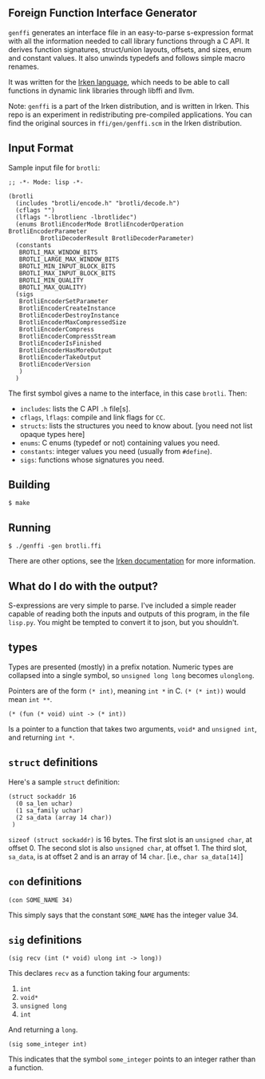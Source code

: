 
Foreign Function Interface Generator
------------------------------------

`genffi` generates an interface file in an easy-to-parse s-expression
format with all the information needed to call library functions
through a C API.  It derives function signatures, struct/union layouts,
offsets, and sizes, enum and constant values.  It also unwinds typedefs
and follows simple macro renames.

It was written for
the [Irken language](https://github.com/samrushing/irken-compiler),
which needs to be able to call functions in dynamic link libraries
through libffi and llvm.

Note: `genffi` is a part of the Irken distribution, and is written in
Irken.  This repo is an experiment in redistributing pre-compiled
applications.  You can find the original sources in `ffi/gen/genffi.scm`
in the Irken distribution.

Input Format
------------

Sample input file for `brotli`:

    ;; -*- Mode: lisp -*-
    
    (brotli
      (includes "brotli/encode.h" "brotli/decode.h")
      (cflags "")
      (lflags "-lbrotlienc -lbrotlidec")
      (enums BrotliEncoderMode BrotliEncoderOperation BrotliEncoderParameter
             BrotliDecoderResult BrotliDecoderParameter)
      (constants
       BROTLI_MAX_WINDOW_BITS
       BROTLI_LARGE_MAX_WINDOW_BITS
       BROTLI_MIN_INPUT_BLOCK_BITS
       BROTLI_MAX_INPUT_BLOCK_BITS
       BROTLI_MIN_QUALITY
       BROTLI_MAX_QUALITY)
      (sigs
       BrotliEncoderSetParameter
       BrotliEncoderCreateInstance
       BrotliEncoderDestroyInstance
       BrotliEncoderMaxCompressedSize
       BrotliEncoderCompress
       BrotliEncoderCompressStream
       BrotliEncoderIsFinished
       BrotliEncoderHasMoreOutput
       BrotliEncoderTakeOutput
       BrotliEncoderVersion
       )
      )


The first symbol gives a name to the interface, in this case `brotli`. Then:

  * `includes`: lists the C API `.h` file[s].
  * `cflags`, `lflags`: compile and link flags for `CC`.
  * `structs`: lists the structures you need to know about. [you need not list opaque types here]
  * `enums`: C enums (typedef or not) containing values you need.
  * `constants`: integer values you need (usually from `#define`).
  * `sigs`: functions whose signatures you need.

Building
--------

    $ make

Running
-------

    $ ./genffi -gen brotli.ffi

There are other options, see the [Irken documentation](https://github.com/samrushing/irken-compiler/blob/master/ffi/gen/README.md) for more information.

What do I do with the output?
-----------------------------

S-expressions are very simple to parse.  I've included a simple reader
capable of reading both the inputs and outputs of this program, in the
file `lisp.py`.  You might be tempted to convert it to json, but you
shouldn't.

types
-----

Types are presented (mostly) in a prefix notation.  Numeric types are collapsed
into a single symbol, so `unsigned long long` becomes `ulonglong`.

Pointers are of the form `(* int)`, meaning `int *` in C.
`(* (* int))` would mean `int **`.

    (* (fun (* void) uint -> (* int))

Is a pointer to a function that takes two arguments, `void*` and `unsigned int`, and returning `int *`.

`struct` definitions
--------------------

Here's a sample `struct` definition:

    (struct sockaddr 16
      (0 sa_len uchar)
      (1 sa_family uchar)
      (2 sa_data (array 14 char))
     )

`sizeof (struct sockaddr)` is 16 bytes.  The first slot is an `unsigned char`, at
offset 0.  The second slot is also `unsigned char`, at offset 1.  The
third slot, `sa_data`, is at offset 2 and is an array of 14
`char`. [i.e., `char sa_data[14]`]

`con` definitions
-----------------

    (con SOME_NAME 34)

This simply says that the constant `SOME_NAME` has the integer value 34.

`sig` definitions
-----------------

    (sig recv (int (* void) ulong int -> long))

This declares `recv` as a function taking four arguments:

  1. `int`
  2. `void*`
  3. `unsigned long`
  4. `int`

And returning a `long`.

    (sig some_integer int)

This indicates that the symbol `some_integer` points to an integer rather than a function.
